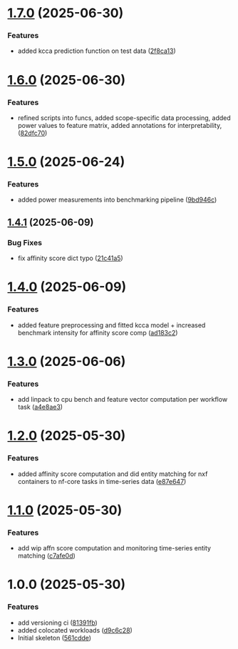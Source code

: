 # [1.7.0](https://github.com/MA-DOS/ShaReComp/compare/v1.6.0...v1.7.0) (2025-06-30)


### Features

* added kcca prediction function on test data ([2f8ca13](https://github.com/MA-DOS/ShaReComp/commit/2f8ca138489e82e0ed0b60773ad0ade4378e54ea))

# [1.6.0](https://github.com/MA-DOS/ShaReComp/compare/v1.5.0...v1.6.0) (2025-06-30)


### Features

* refined scripts into funcs, added scope-specific data processing, added power values to feature matrix, added annotations for interpretability, ([82dfc70](https://github.com/MA-DOS/ShaReComp/commit/82dfc70758761294bc8bbc31507e96ce0c81549d))

# [1.5.0](https://github.com/MA-DOS/ShaReComp/compare/v1.4.1...v1.5.0) (2025-06-24)


### Features

* added power measurements into benchmarking pipeline ([9bd946c](https://github.com/MA-DOS/ShaReComp/commit/9bd946cd53c69b244f8a31f41f466a5b9a69f865))

## [1.4.1](https://github.com/MA-DOS/ShaReComp/compare/v1.4.0...v1.4.1) (2025-06-09)


### Bug Fixes

* fix affinity score dict typo ([21c41a5](https://github.com/MA-DOS/ShaReComp/commit/21c41a5e3e638c704b2429baadc99e2b1ff0b221))

# [1.4.0](https://github.com/MA-DOS/ShaReComp/compare/v1.3.0...v1.4.0) (2025-06-09)


### Features

* added feature preprocessing and fitted kcca model + increased benchmark intensity for affinity score comp ([ad183c2](https://github.com/MA-DOS/ShaReComp/commit/ad183c2981aeb4fd7ffaa7ad7d88dd035171bf73))

# [1.3.0](https://github.com/MA-DOS/ShaReComp/compare/v1.2.0...v1.3.0) (2025-06-06)


### Features

* add linpack to cpu bench and feature vector computation per workflow task ([a4e8ae3](https://github.com/MA-DOS/ShaReComp/commit/a4e8ae3e36e0b824416a685a240fb2547aded14f))

# [1.2.0](https://github.com/MA-DOS/ShaReComp/compare/v1.1.0...v1.2.0) (2025-05-30)


### Features

* added affinity score computation and did entity matching for nxf containers to nf-core tasks in time-series data ([e87e647](https://github.com/MA-DOS/ShaReComp/commit/e87e64707236318569f7ce92fc0b64bfedd1bbca))

# [1.1.0](https://github.com/MA-DOS/ShaReComp/compare/v1.0.0...v1.1.0) (2025-05-30)


### Features

* add wip affn score computation and monitoring time-series entity matching ([c7afe0d](https://github.com/MA-DOS/ShaReComp/commit/c7afe0d7299b80dd710d73479b0a43b2a8176508))

# 1.0.0 (2025-05-30)


### Features

* add versioning ci ([81391fb](https://github.com/MA-DOS/ShaReComp/commit/81391fb23f0ed183a128d3a1df2e02556189775b))
* added colocated workloads ([d9c6c28](https://github.com/MA-DOS/ShaReComp/commit/d9c6c28fcb89d7653a04f422986b29674ddff06d))
* Initial skeleton ([561cdde](https://github.com/MA-DOS/ShaReComp/commit/561cddec4e5a08f6cc4a41fb932b65b514ab0207))
